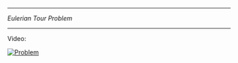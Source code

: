 _________________________________________
*Eulerian Tour Problem*
_________________________________________


Video:

[![Problem](https://img.youtube.com/vi/8MpoO2zA2l4/0.jpg)](https://www.youtube.com/watch?v=8MpoO2zA2l4)
